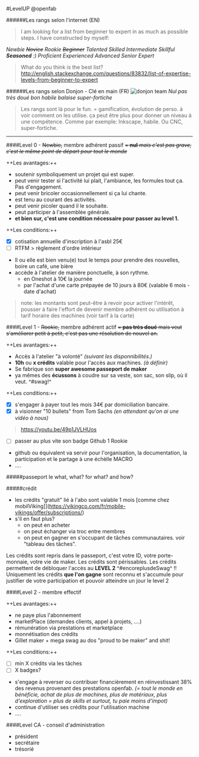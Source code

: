 #LevelUP  @openfab

######Les rangs selon l'internet (EN)

>I am looking for a list from beginner to expert in as much as possible steps. I have constructed by myself:

*Newbie
~~Novice~~
Rookie
~~Beginner~~
Talented
Skilled
Intermediate
Skillful
**Seasoned** :)
Proficient
Experienced
Advanced
Senior
Expert*

>What do you think is the best list?
>http://english.stackexchange.com/questions/83832/list-of-expertise-levels-from-beginner-to-expert

######Les rangs selon Donjon - Clé en main (FR)
![donjon team](http://)
*Nul
pas très doué
bon
habile
balaise
super-fortiche*

>Les rangs sont là pour le fun. = gamification, évolution de perso. 
>à voir comment on les utilise. ça peut être plus pour donner un niveau à une compétence. 
>Comme par exemple: Inkscape, habile. Ou CNC, super-fortiche. 

- - -

####Level 0 - ~~Newbie,~~ membre adhérent passif
~~= **nul** *mais c'est pas grave, c'est le même point de départ pour tout le monde*~~

++Les avantages:++
+ soutenir symboliquement un projet qui est super.
+ peut venir tester si l'activité lui plait, l'ambiance, les formules tout ça. Pas d'engagement.
+ peut venir bricoler occasionnellement si ça lui chante.
+ est tenu au courant des activités.
+ peut venir picoler quand il le souhaite.
+ peut participer à l'assemblée générale.
+ **et bien sur, c'est une condition nécessaire pour passer au level 1.**
 
++Les conditions:++
- [x] cotisation annuelle d'inscription à l'asbl 25€
- [ ] RTFM > règlement d'ordre intérieur
- Il ou elle est bien venu(e) tout le temps pour prendre des nouvelles, boire un café, une bière
- accède à l'atelier de manière ponctuelle, à son rythme.
	- en Oneshot à 10€ la journée
	- par l'achat d'une carte prépayée de 10 jours à 80€ (valable 6 mois - date d'achat) 

>note: les montants sont peut-être à revoir pour activer l'intérêt, pousser à faire l'effort de devenir membre adhérent ou utilisation à tarif horaire des machines (voir tarif à la carte)

####Level 1 - ~~Rookie,~~ membre adhérent actif
~~= **pas très doué** mais veut s'améliorer petit à petit, c'est pas une résolution de nouvel an.~~

++Les avantages:++
+ Accès à l'atelier "à volonté" *(suivant les disponnibilités.)*
+ **10h** ou **x crédits** valable pour l'accès aux machines. *(à définir)*
+ Se fabrique son **super awesome passeport de maker**
+ ya mêmes des **écussons** à coudre sur sa veste, son sac, son slip, où il veut. ^#swag!^

++Les conditions:++
- [x] s'engager à payer tout les mois 34€ par domiciliation bancaire.
- [x] à visionner "10 bullets" from Tom Sachs *(en attendant qu'on ai une vidéo à nous)*
>https://youtu.be/49p1JVLHUos
- [ ] passer au plus vite son badge Github 1 Rookie
- github ou équivalent va servir pour l'organisation, la documentation, la participation et le partage à une échèlle MACRO
- ....

#####passeport
le what, what?
for what?
and how?

#####crédit
- les crédits "gratuit" lié à l'abo sont valable 1 mois [comme chez mobilViking]](https://vikingco.com/fr/mobile-vikings/offer/subscriptions/)
- s'il en faut plus? 
	- on peut en acheter
	- on peut échanger via troc entre membres
	- on peut en gagner en s'occupant de tâches communautaires. voir "tableau des tâches".

Les crédits sont repris dans le passeport, c'est votre ID, votre porte-monnaie, votre vie de maker.
Les crédits sont périssables. 
Les crédits permettent de débloquer l'accès au **LEVEL 2** ^#encoreplusdeSwag^
!! Uniquement les crédits **que l'on gagne** sont reconnu et s'accumule pour justifier de votre participation et pouvoir atteindre un jour le level 2 


####Level 2 - membre effectif

++Les avantages:++
+ ne paye plus l'abonnement
+ marketPlace (demandes clients, appel à projets, ....)
+ rémunération via prestations et marketplace
+ monnétisation des crédits
+ Gillet maker + mega swag au dos "proud to be maker" and shit!


++Les conditions:++
- [ ] min X crédits via les tâches
- [ ] X badges?
- s'engage à reverser ou contribuer financièrement en réinvestissant 38% des revenus provenant des prestations openfab. *(= tout le monde en bénéficie, achat de plus de machines, plus de matériaux, plus d'exploration = plus de skills et surtout, tu paie moins d'impot)*
- continue d'utiliser ses crédits pour l'utilisation machine
- ....


####Level CA - conseil d'administration

- président
- secrétaire
- trésorié